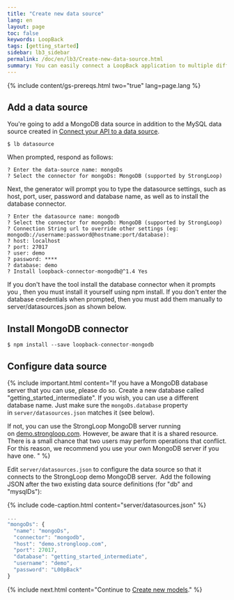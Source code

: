 ```yaml
---
title: "Create new data source"
lang: en
layout: page
toc: false
keywords: LoopBack
tags: [getting_started]
sidebar: lb3_sidebar
permalink: /doc/en/lb3/Create-new-data-source.html
summary: You can easily connect a LoopBack application to multiple different data sources.
---
```


{% include content/gs-prereqs.html two="true" lang=page.lang %}

## Add a data source

You're going to add a MongoDB data source in addition to the MySQL data source created in [Connect your API to a data source](Connect-your-API-to-a-data-source.html).

```
$ lb datasource
```

When prompted, respond as follows:

```
? Enter the data-source name: mongoDs
? Select the connector for mongoDs: MongoDB (supported by StrongLoop)
```
Next, the generator will prompt you to type the datasource settings, such as
host, port, user, password and database name, as well as to install the database connector.

```shell
? Enter the datasource name: mongodb
? Select the connector for mongodb: MongoDB (supported by StrongLoop)
? Connection String url to override other settings (eg: mongodb://username:password@hostname:port/database):
? host: localhost
? port: 27017
? user: demo
? password: ****
? database: demo
? Install loopback-connector-mongodb@^1.4 Yes
```

If you don't have the tool install the database connector when it prompts you , then you must install it yourself using npm install. If you don't enter the database credentials when prompted, then you must add them manually to server/datasources.json as shown below.


## Install MongoDB connector

```
$ npm install --save loopback-connector-mongodb
```

## Configure data source

{% include important.html content="If you have a MongoDB database server that you can use, please do so. Create a new database called \"getting_started_intermediate\". If you wish, you can use a different database name. Just make sure the `mongoDs.database` property in `server/datasources.json` matches it (see below).

If not, you can use the StrongLoop MongoDB server running on [demo.strongloop.com](http://demo.strongloop.com/). However, be aware that it is a shared resource. There is a small chance that two users may perform operations that conflict. For this reason, we recommend you use your own MongoDB server if you have one.
" %}

Edit `server/datasources.json` to configure the data source so that it connects to the StrongLoop demo MongoDB server.  Add the following JSON after the two existing data source definitions (for "db" and "mysqlDs"):

{% include code-caption.html content="server/datasources.json" %}
```javascript
...
"mongoDs": {
  "name": "mongoDs",
  "connector": "mongodb",
  "host": "demo.strongloop.com",
  "port": 27017,
  "database": "getting_started_intermediate",
  "username": "demo",
  "password": "L00pBack"
}
```

{% include next.html content="Continue to [Create new models](Create-new-models.html)."
%}
